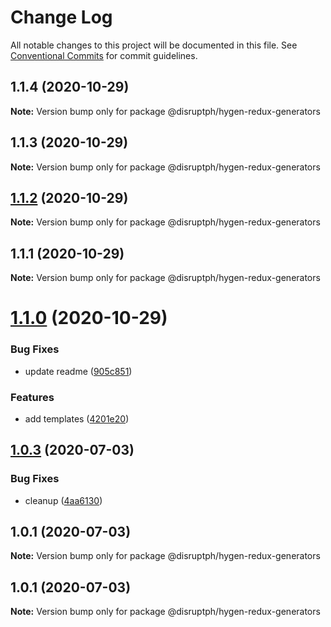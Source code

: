 # Change Log

All notable changes to this project will be documented in this file.
See [Conventional Commits](https://conventionalcommits.org) for commit guidelines.

## 1.1.4 (2020-10-29)

**Note:** Version bump only for package @disruptph/hygen-redux-generators





## 1.1.3 (2020-10-29)

**Note:** Version bump only for package @disruptph/hygen-redux-generators





## [1.1.2](https://github.com/disruptph/disruptjs/compare/@disruptph/hygen-redux-generators@1.1.0...@disruptph/hygen-redux-generators@1.1.2) (2020-10-29)

**Note:** Version bump only for package @disruptph/hygen-redux-generators





## 1.1.1 (2020-10-29)

**Note:** Version bump only for package @disruptph/hygen-redux-generators





# [1.1.0](https://github.com/disruptph/disruptjs/compare/@disruptph/hygen-redux-generators@1.0.3...@disruptph/hygen-redux-generators@1.1.0) (2020-10-29)


### Bug Fixes

* update readme ([905c851](https://github.com/disruptph/disruptjs/commit/905c8518159d34696c8b533bd71bd9bc6e7ea62f))


### Features

* add templates ([4201e20](https://github.com/disruptph/disruptjs/commit/4201e20cc92c4b783a5ebc70af4e5b3199b042b6))





## [1.0.3](https://github.com/disruptph/disruptjs/compare/@disruptph/hygen-redux-generators@1.0.1...@disruptph/hygen-redux-generators@1.0.3) (2020-07-03)


### Bug Fixes

* cleanup ([4aa6130](https://github.com/disruptph/disruptjs/commit/4aa6130c092400ba39acc9f130bf6c1629f0b044))





## 1.0.1 (2020-07-03)

**Note:** Version bump only for package @disruptph/hygen-redux-generators





## 1.0.1 (2020-07-03)

**Note:** Version bump only for package @disruptph/hygen-redux-generators
